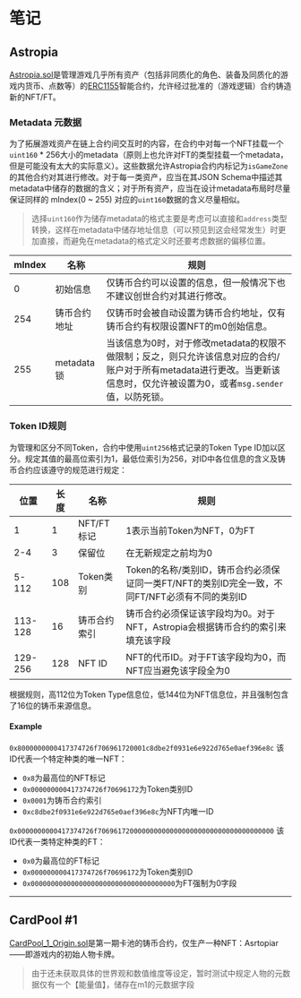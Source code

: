 # 笔记

## Astropia

[Astropia.sol](./Astropia.sol)是管理游戏几乎所有资产（包括非同质化的角色、装备及同质化的游戏内货币、点数等）的[ERC1155](https://eips.ethereum.org/EIPS/eip-1155)智能合约，允许经过批准的（游戏逻辑）合约铸造新的NFT/FT。

### Metadata 元数据

为了拓展游戏资产在链上合约间交互时的内容，在合约中对每一个NFT挂载一个`uint160` * 256大小的metadata（原则上也允许对FT的类型挂载一个metadata，但是可能没有太大的实际意义）。这些数据允许Astropia合约内标记为`isGameZone`的其他合约对其进行修改。对于每一类资产，应当在其JSON Schema中描述其metadata中储存的数据的含义；对于所有资产，应当在设计metadata布局时尽量保证同样的 mIndex(0 ~ 255) 对应的`uint160`数据的含义尽量相似。

> 选择`uint160`作为储存metadata的格式主要是考虑可以直接和`address`类型转换，这样在metadata中储存地址信息（可以预见到这会经常发生）时更加直接，而避免在metadata的格式定义时还要考虑数据的偏移位置。

| mIndex | 名称 | 规则 |
| - | - | - |
| 0 | 初始信息 | 仅铸币合约可以设置的信息，但一般情况下也不建议创世合约对其进行修改。 |
| 254 | 铸币合约地址 | 仅铸币时会被自动设置为铸币合约地址，仅有铸币合约有权限设置NFT的m0创始信息。 |
| 255 | metadata锁 | 当该信息为0时，对于修改metadata的权限不做限制；反之，则只允许该信息对应的合约/账户对于所有metadata进行更改。当更新该信息时，仅允许被设置为0，或者`msg.sender`值，以防死锁。 |

### Token ID规则

为管理和区分不同Token，合约中使用`uint256`格式记录的Token Type ID加以区分。规定其值的最高位索引为1，最低位索引为256，对ID中各位信息的含义及铸币合约应该遵守的规范进行规定：

| 位置 | 长度 | 名称 | 规则 |
| - | - | - | - |
| 1 | 1 | NFT/FT标记 | 1表示当前Token为NFT，0为FT |
| 2-4 | 3 | 保留位 | 在无新规定之前均为0 |
| 5-112 | 108 | Token类别 | Token的名称/类别ID，铸币合约必须保证同一类FT/NFT的类别ID完全一致，不同FT/NFT必须有不同的类别ID |
| 113-128 | 16 | 铸币合约索引 | 铸币合约必须保证该字段均为0。对于NFT，Astropia会根据铸币合约的索引来填充该字段 |
| 129-256 | 128 | NFT ID | NFT的代币ID。对于FT该字段均为0，而NFT应当避免该字段全为0 |

根据规则，高112位为Token Type信息位，低144位为NFT信息位，并且强制包含了16位的铸币来源信息。

#### Example

`0x8000000000417374726f706961720001c8dbe2f0931e6e922d765e0aef396e8c`
该ID代表一个特定种类的唯一NFT：
* `0x8`为最高位的NFT标记
* `0x000000000417374726f70696172`为Token类别ID
* `0x0001`为铸币合约索引
* `0xc8dbe2f0931e6e922d765e0aef396e8c`为NFT内唯一ID

`0x0000000000417374726f70696172000000000000000000000000000000000000`
该ID代表一类特定种类的FT：
* `0x0`为最高位的FT标记
* `0x000000000417374726f70696172`为Token类别ID
* `0x000000000000000000000000000000000000`为FT强制为0字段

---

## CardPool #1

[CardPool_1_Origin.sol](./CardPool_1_Origin.sol)是第一期卡池的铸币合约，仅生产一种NFT：Asrtopiar——即游戏内的初始人物卡牌。

> 由于还未获取具体的世界观和数值维度等设定，暂时测试中规定人物的元数据仅有一个【能量值】，储存在m1的元数据字段
